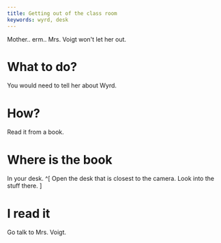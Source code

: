 ```yaml
---
title: Getting out of the class room
keywords: wyrd, desk
---
```


Mother.. erm.. Mrs. Voigt won't let her out.

# What to do?
You would need to tell her about Wyrd.

# How?
Read it from a book.

# Where is the book
In your desk. ^[ Open the desk that is closest to the camera. Look into the stuff there. ]

# I read it
Go talk to Mrs. Voigt.
